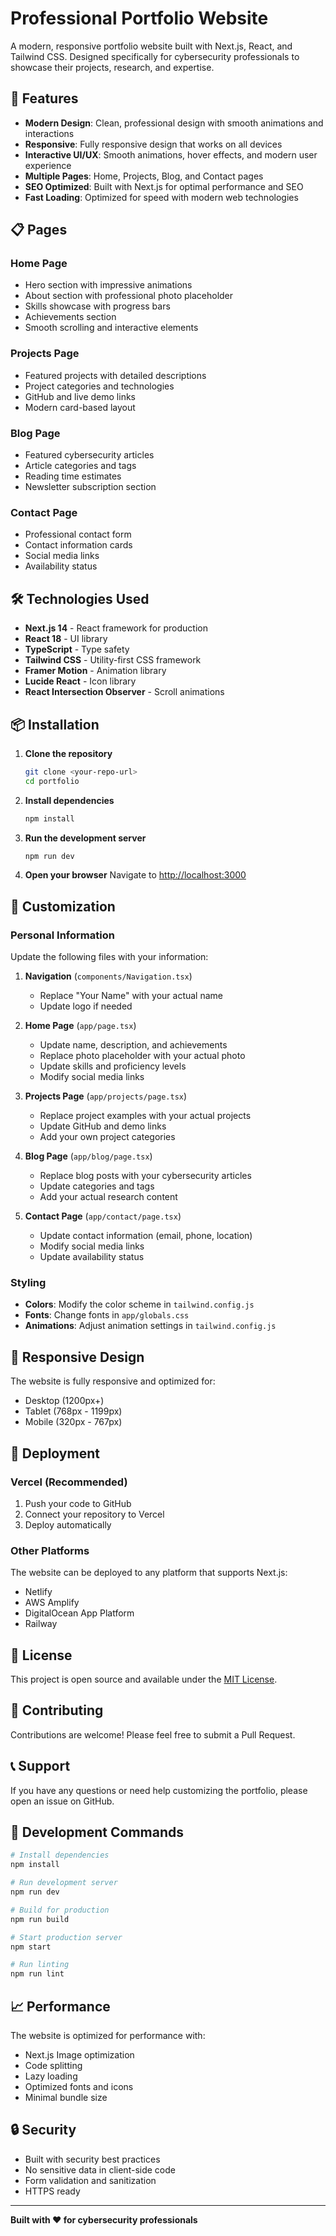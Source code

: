 # Professional Portfolio Website

A modern, responsive portfolio website built with Next.js, React, and Tailwind CSS. Designed specifically for cybersecurity professionals to showcase their projects, research, and expertise.

## 🚀 Features

- **Modern Design**: Clean, professional design with smooth animations and interactions
- **Responsive**: Fully responsive design that works on all devices
- **Interactive UI/UX**: Smooth animations, hover effects, and modern user experience
- **Multiple Pages**: Home, Projects, Blog, and Contact pages
- **SEO Optimized**: Built with Next.js for optimal performance and SEO
- **Fast Loading**: Optimized for speed with modern web technologies

## 📋 Pages

### Home Page
- Hero section with impressive animations
- About section with professional photo placeholder
- Skills showcase with progress bars
- Achievements section
- Smooth scrolling and interactive elements

### Projects Page
- Featured projects with detailed descriptions
- Project categories and technologies
- GitHub and live demo links
- Modern card-based layout

### Blog Page
- Featured cybersecurity articles
- Article categories and tags
- Reading time estimates
- Newsletter subscription section

### Contact Page
- Professional contact form
- Contact information cards
- Social media links
- Availability status

## 🛠️ Technologies Used

- **Next.js 14** - React framework for production
- **React 18** - UI library
- **TypeScript** - Type safety
- **Tailwind CSS** - Utility-first CSS framework
- **Framer Motion** - Animation library
- **Lucide React** - Icon library
- **React Intersection Observer** - Scroll animations

## 📦 Installation

1. **Clone the repository**
   ```bash
   git clone <your-repo-url>
   cd portfolio
   ```

2. **Install dependencies**
   ```bash
   npm install
   ```

3. **Run the development server**
   ```bash
   npm run dev
   ```

4. **Open your browser**
   Navigate to [http://localhost:3000](http://localhost:3000)

## 🎨 Customization

### Personal Information
Update the following files with your information:

1. **Navigation** (`components/Navigation.tsx`)
   - Replace "Your Name" with your actual name
   - Update logo if needed

2. **Home Page** (`app/page.tsx`)
   - Update name, description, and achievements
   - Replace photo placeholder with your actual photo
   - Update skills and proficiency levels
   - Modify social media links

3. **Projects Page** (`app/projects/page.tsx`)
   - Replace project examples with your actual projects
   - Update GitHub and demo links
   - Add your own project categories

4. **Blog Page** (`app/blog/page.tsx`)
   - Replace blog posts with your cybersecurity articles
   - Update categories and tags
   - Add your actual research content

5. **Contact Page** (`app/contact/page.tsx`)
   - Update contact information (email, phone, location)
   - Modify social media links
   - Update availability status

### Styling
- **Colors**: Modify the color scheme in `tailwind.config.js`
- **Fonts**: Change fonts in `app/globals.css`
- **Animations**: Adjust animation settings in `tailwind.config.js`

## 📱 Responsive Design

The website is fully responsive and optimized for:
- Desktop (1200px+)
- Tablet (768px - 1199px)
- Mobile (320px - 767px)

## 🚀 Deployment

### Vercel (Recommended)
1. Push your code to GitHub
2. Connect your repository to Vercel
3. Deploy automatically

### Other Platforms
The website can be deployed to any platform that supports Next.js:
- Netlify
- AWS Amplify
- DigitalOcean App Platform
- Railway

## 📄 License

This project is open source and available under the [MIT License](LICENSE).

## 🤝 Contributing

Contributions are welcome! Please feel free to submit a Pull Request.

## 📞 Support

If you have any questions or need help customizing the portfolio, please open an issue on GitHub.

## 🔧 Development Commands

```bash
# Install dependencies
npm install

# Run development server
npm run dev

# Build for production
npm run build

# Start production server
npm start

# Run linting
npm run lint
```

## 📈 Performance

The website is optimized for performance with:
- Next.js Image optimization
- Code splitting
- Lazy loading
- Optimized fonts and icons
- Minimal bundle size

## 🔒 Security

- Built with security best practices
- No sensitive data in client-side code
- Form validation and sanitization
- HTTPS ready

---

**Built with ❤️ for cybersecurity professionals**

